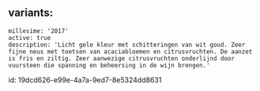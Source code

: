 variants:
  -
    millesime: '2017'
    active: true
    description: 'Licht gele kleur met schitteringen van wit goud. Zeer fijne neus met toetsen van acaciabloemen en citrusvruchten. De aanzet is fris en ziltig. Zeer aanwezige citrusvruchten onderlijnd door vuursteen die spanning en beheersing in de wijn brengen.'
id: 19dcd626-e99e-4a7a-9ed7-8e5324dd8631

